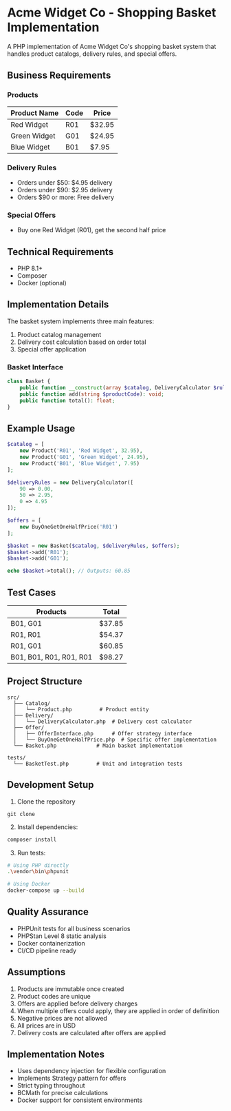 # Acme Widget Co - Shopping Basket Implementation

A PHP implementation of Acme Widget Co's shopping basket system that handles product catalogs, delivery rules, and special offers.

## Business Requirements

### Products
| Product Name  | Code | Price  |
|--------------|------|--------|
| Red Widget   | R01  | $32.95 |
| Green Widget | G01  | $24.95 |
| Blue Widget  | B01  | $7.95  |

### Delivery Rules
- Orders under $50: $4.95 delivery
- Orders under $90: $2.95 delivery
- Orders $90 or more: Free delivery

### Special Offers
- Buy one Red Widget (R01), get the second half price

## Technical Requirements

- PHP 8.1+
- Composer
- Docker (optional)

## Implementation Details

The basket system implements three main features:
1. Product catalog management
2. Delivery cost calculation based on order total
3. Special offer application

### Basket Interface
```php
class Basket {
    public function __construct(array $catalog, DeliveryCalculator $rules, array $offers);
    public function add(string $productCode): void;
    public function total(): float;
}
```

## Example Usage

```php
$catalog = [
    new Product('R01', 'Red Widget', 32.95),
    new Product('G01', 'Green Widget', 24.95),
    new Product('B01', 'Blue Widget', 7.95)
];

$deliveryRules = new DeliveryCalculator([
    90 => 0.00,
    50 => 2.95,
    0 => 4.95
]);

$offers = [
    new BuyOneGetOneHalfPrice('R01')
];

$basket = new Basket($catalog, $deliveryRules, $offers);
$basket->add('R01');
$basket->add('G01');

echo $basket->total(); // Outputs: 60.85
```

## Test Cases

| Products                    | Total  |
|----------------------------|--------|
| B01, G01                   | $37.85 |
| R01, R01                   | $54.37 |
| R01, G01                   | $60.85 |
| B01, B01, R01, R01, R01    | $98.27 |

## Project Structure

```
src/
  ├── Catalog/
  │   └── Product.php         # Product entity
  ├── Delivery/
  │   └── DeliveryCalculator.php  # Delivery cost calculator
  ├── Offer/
  │   ├── OfferInterface.php      # Offer strategy interface
  │   └── BuyOneGetOneHalfPrice.php  # Specific offer implementation
  └── Basket.php             # Main basket implementation

tests/
  └── BasketTest.php         # Unit and integration tests
```

## Development Setup

1. Clone the repository
```
git clone 
```

2. Install dependencies:
```bash
composer install
```

3. Run tests:
```bash
# Using PHP directly
.\vendor\bin\phpunit

# Using Docker
docker-compose up --build
```

## Quality Assurance

- PHPUnit tests for all business scenarios
- PHPStan Level 8 static analysis
- Docker containerization
- CI/CD pipeline ready

## Assumptions

1. Products are immutable once created
2. Product codes are unique
3. Offers are applied before delivery charges
4. When multiple offers could apply, they are applied in order of definition
5. Negative prices are not allowed
6. All prices are in USD
7. Delivery costs are calculated after offers are applied

## Implementation Notes

- Uses dependency injection for flexible configuration
- Implements Strategy pattern for offers
- Strict typing throughout
- BCMath for precise calculations
- Docker support for consistent environments